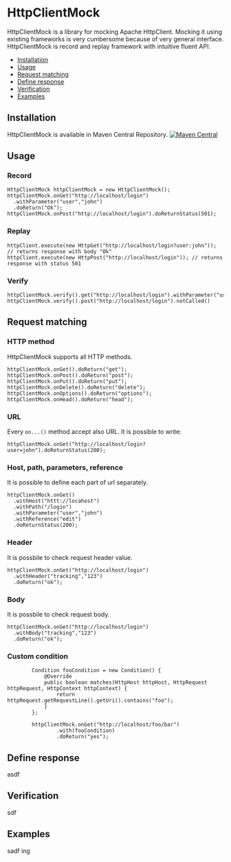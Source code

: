 # HttpClientMock

HttpClientMock is a library for mocking Apache HttpClient. Mocking it using existing frameworks is very cumbersome because of very general interface. HttpClientMock is record and replay framework with intuitive fluent API.

* [Installation](#instalation)
* [Usage](#usage)
* [Request matching](#request-matching)
* [Define response](#define-response)
* [Verification](#verification)
* [Examples](#examples)


## Installation 
HttpClientMock is available in Maven Central Repository. [![Maven Central](https://maven-badges.herokuapp.com/maven-central/com.github.paweladamski/HttpClientMock/badge.svg)](https://maven-badges.herokuapp.com/maven-central/com.github.paweladamski/HttpClientMock)

## Usage

### Record

```
HttpClientMock httpClientMock = new HttpClientMock();
httpClientMock.onGet("http://localhost/login")
  .withParameter("user","john")
  .doReturn("Ok");
httpClientMock.onPost("http://localhost/login").doReturnStatus(501);
```
### Replay
```
httpClient.execute(new HttpGet("http://localhost/login?user:john")); // returns response with body "Ok"
httpClient.execute(new HttpPost("http://localhost/login")); // returns response with status 501
```

### Verify
```
httpClientMock.verify().get("http://localhost/login").withParameter("user","john").called()
httpClientMock.verify().post("http://localhost/login").notCalled()
```


## Request matching
### HTTP method
HttpClientMock supports all HTTP methods.
```
httpClientMock.onGet().doReturn("get");
httpClientMock.onPost().doReturn("post");
httpClientMock.onPut().doReturn("put");
httpClientMock.onDelete().doReturn("delete");
httpClientMock.onOptions().doReturn("options");
httpClientMock.onHead().doReturn("head");
```
### URL
Every `on...()` method accept also URL. It is possible to write:
```
httpClientMock.onGet("http://localhost/login?user=john").doReturnStatus(200);
```

### Host, path, parameters, reference
It is possible to define each part of url separately.
```
httpClientMock.onGet()
  .withHost("httt://locahost")
  .withPath("/login")
  .withParameter("user","john")
  .withReference("edit")
  .doReturnStatus(200);
```

### Header
It is possbile to check request header value.
```
httpClientMock.onGet("http://localhost/login")
  .withHeader("tracking","123")
  .doReturn("ok");
```

### Body
It is possbile to check request body.
```
httpClientMock.onGet("http://localhost/login")
  .withBody("tracking","123")
  .doReturn("ok");
```

### Custom condition
```
        Condition fooCondition = new Condition() {
            @Override
            public boolean matches(HttpHost httpHost, HttpRequest httpRequest, HttpContext httpContext) {
                return httpRequest.getRequestLine().getUri().contains("foo");
            }
        };

        httpClientMock.onGet("http://localhost/foo/bar")
                .with(fooCondition)
                .doReturn("yes");
```         


## Define response
asdf
## Verification
sdf
## Examples
sadf
ing
